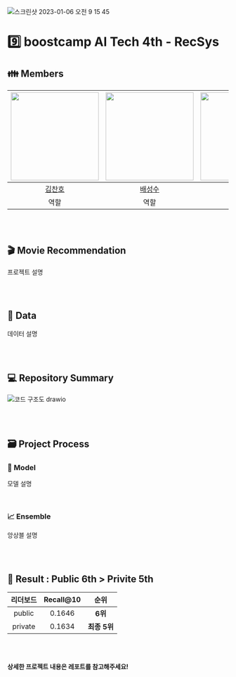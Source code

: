 ![스크린샷 2023-01-06 오전 9 15 45](https://user-images.githubusercontent.com/94108712/210904175-1db22a0d-97be-438b-8af0-24214a5342af.png)

# 9️⃣ boostcamp AI Tech 4th - RecSys

## 👪 Members
| [<img src="https://avatars.githubusercontent.com/u/94108712?v=4" width="200px">](https://github.com/KChanho) | [<img src="https://avatars.githubusercontent.com/u/22442453?v=4" width="200px">](https://github.com/sungsubae) | [<img src="https://avatars.githubusercontent.com/u/28619804?v=4" width="200px">](https://github.com/JJI-Hoon) | [<img src="https://avatars.githubusercontent.com/u/71113430?v=4" width="200px">](https://github.com/sobin98) | [<img src="https://avatars.githubusercontent.com/u/75313644?v=4" width="200px">](https://github.com/dnjstka0307) |
| :--------------------------------------------------------------------------------------: | :----------------------------------------------------------------------------------------------: | :--------------------------------------------------------------------------------------: | :--------------------------------------------------------------------------------------: | :--------------------------------------------------------------------------------------:
|                          [김찬호](https://github.com/KChanho)                           |                            [배성수](https://github.com/sungsubae)                             |                        [이지훈](https://github.com/JJI-Hoon)                           |                          [정소빈](https://github.com/sobin98)                           |                            [조원삼](https://github.com/dnjstka0307) |
| 역할 | 역할 | 역할 | 역할 | 역할 |

<br /> 
<br /> 

## 🎬 Movie Recommendation
프로젝트 설명

<br /> 
<br /> 


## 📄 Data
데이터 설명

<br /> 
<br /> 

## 💻 Repository Summary
![코드 구조도 drawio](https://user-images.githubusercontent.com/94108712/208797052-82871c40-05b1-49c6-aee3-a4145717c7e3.png)

<br /> 
<br /> 

## 🗃 Project Process

### 🤖 Model
모델 설명

<br /> 

### 📈 Ensemble
앙상블 설명

<br /> 
<br /> 

## 🏅 Result : Public 6th > Privite 5th

|리더보드| Recall@10 | 순위 |
|:--------:|:------:|:----------:|
|public| 0.1646 | **6위** |
|private| 0.1634 | **최종 5위** |

<br /> 
<br /> 

**상세한 프로젝트 내용은 레포트를 참고해주세요!**
